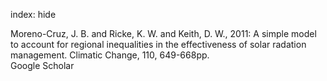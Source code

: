 index: hide

<div class="Citation">

  <div class="Citation-body">
    <div class="Citation-text">Moreno-Cruz, J. B. and Ricke, K. W. and Keith, D. W., 2011: A simple model to account for regional inequalities in the effectiveness of solar radation management. <span class="Article-journal">Climatic Change, </span><span class="Article-volume">110, </span>649-668pp.</div>
    <div class="Citation-links">
      <div class="CitationLink" data-href="https://scholar.google.com/scholar?q=A+simple+model+to+account+for+regional+inequalities+in+the+effectiveness+of+solar+radation+management">
        <div class="CitationLink-icon CitationLink-Scholar"></div>
        <div class="CitationLink-text">Google Scholar</div>
      </div>
    </div>
  </div>
</div>


<div class="Citation-copy">

</div>